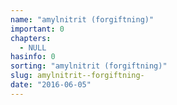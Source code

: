 ```yaml
---
name: "amylnitrit (forgiftning)"
important: 0
chapters:  
  - NULL
hasinfo: 0
sorting: "amylnitrit (forgiftning)"
slug: amylnitrit--forgiftning-
date: "2016-06-05"
---
```



